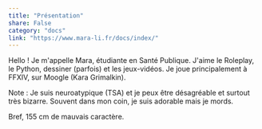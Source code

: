 ```yaml
---
title: "Présentation"
share: False
category: "docs"
link: "https://www.mara-li.fr/docs/index/"
---
```

Hello !
Je m'appelle Mara, étudiante en Santé Publique. J'aime le Roleplay, le Python, dessiner (parfois) et les jeux-vidéos. Je joue principalement à FFXIV, sur Moogle (Kara Grimalkin).

Note : Je suis neuroatypique (TSA) et je peux être désagréable et surtout très bizarre. Souvent dans mon coin, je suis adorable mais je mords.

Bref, 155 cm de mauvais caractère.